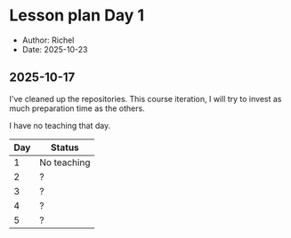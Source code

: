 # Lesson plan Day 1

- Author: Richel
- Date: 2025-10-23

## 2025-10-17

I've cleaned up the repositories. This course iteration,
I will try to invest as much preparation time as the others.

I have no teaching that day.

Day|Status
---|-----------
1  |No teaching
2  |?
3  |?
4  |?
5  |?
